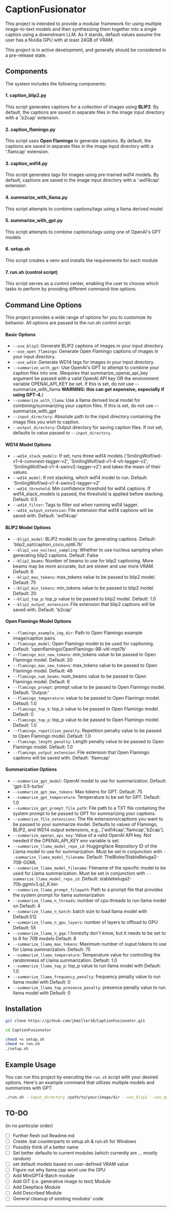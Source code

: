 # CaptionFusionator

This project is intended to provide a modular framework for using multiple image-to-text models and then synthesizing them together into a single caption using a downstream LLM. As it stands, default values assume the user has a Nvidia GPU with at least 24GB of VRAM.

This project is in active development, and generally should be considered in a pre-release state.

## Components

The system includes the following components:

#### 1. caption_blip2.py
This script generates captions for a collection of images using **BLIP2**. By default, the captions are saved in separate files in the image input directory with a '.b2cap' extension.


#### 2. caption_flamingo.py
This script uses  **Open Flamingo** to generate captions. By default, the captions are saved in separate files in the image input directory with a '.flamcap' extension.

#### 3. caption_wd14.py
This script generates tags for images using pre-trained wd14 models. By default, captions are saved in the image input directory with a '.wd14cap' extension 

#### 4. summarize_with_llama.py
This script attempts to combine captions/tags using a llama derived model

#### 5. summarize_with_gpt.py
This script attempts to combine captions/tags using one of OpenAI's GPT models

#### 6. setup.sh
This script creates a venv and installs the requirements for each module

#### 7. run.sh (control script)
This script serves as a control center, enabling the user to choose which tasks to perform by providing different command-line options. 

## Command Line Options

This project provides a wide range of options for you to customize its behavior. All options are passed to the run.sh control script:

#### Basic Options

- `--use_blip2`: Generate BLIP2 captions of images in your input directory.
- `--use_open_flamingo`: Generate Open Flamingo captions of images in your input directory.
- `--use_wd14`: Generate WD14 tags for images in your input directory.
- `--summarize_with_gpt`: Use OpenAI's GPT to attempt to combine your caption files into one. (Requires that summarize_openai_api_key argument be passed with a valid OpenAI API key OR the environment variable OPENAI_API_KEY be set. If this is set, do not use --summarize_with_llama **WARNING: this can get expensive, especially if using GPT-4.**)
- `--summarize_with_llama`: Use a llama derived local model for combining/summarizing your caption files. If this is set, do not use --summarize_with_gpt       
- `--input_directory`: Absolute path to the input directory containing the image files you wish to caption.
- `--output_directory`: Output directory for saving caption files. If not set, defaults to value passed to `--input_directory`.

#### WD14 Model Options

- `--wd14_stack_models`: If set, runs three wd14 models ('SmilingWolf/wd-v1-4-convnext-tagger-v2', 'SmilingWolf/wd-v1-4-vit-tagger-v2', 'SmilingWolf/wd-v1-4-swinv2-tagger-v2') and takes the mean of their values.
- `--wd14_model`: If not stacking, which wd14 model to run. Default: 'SmilingWolf/wd-v1-4-swinv2-tagger-v2'
- `--wd14_threshold`: Min confidence threshold for wd14 captions. If wd14_stack_models is passed, the threshold is applied before stacking. Default: 0.5
- `--wd14_filter`: Tags to filter out when running wd14 tagger.
- `--wd14_output_extension`: File extension that wd14 captions will be saved with. Default: 'wd14cap'

#### BLIP2 Model Options

- `--blip2_model`: BLIP2 model to use for generating captions. Default: 'blip2_opt/caption_coco_opt6.7b'
- `--blip2_use_nucleus_sampling`: Whether to use nucleus sampling when generating blip2 captions. Default: False
- `--blip2_beams`: Number of beams to use for blip2 captioning. More beams may be more accurate, but are slower and use more VRAM. Default: 6
- `--blip2_max_tokens`: max_tokens value to be passed to blip2 model. Default: 75
- `--blip2_min_tokens`: min_tokens value to be passed to blip2 model. Default: 20
- `--blip2_top_p`: top_p value to be passed to blip2 model. Default: 1.0
- `--blip2_output_extension`: File extension that blip2 captions will be saved with. Default: 'b2cap'

#### Open Flamingo Model Options

- `--flamingo_example_img_dir`: Path to Open Flamingo example image/caption pairs.
- `--flamingo_model`: Open Flamingo model to be used for captioning. Default: 'openflamingo/OpenFlamingo-9B-vitl-mpt7b'
- `--flamingo_min_new_tokens`: min_tokens value to be passed to Open Flamingo model. Default: 20
- `--flamingo_max_new_tokens`: max_tokens value to be passed to Open Flamingo model. Default: 48
- `--flamingo_num_beams`: num_beams value to be passed to Open Flamingo model. Default: 6
- `--flamingo_prompt`: prompt value to be passed to Open Flamingo model. Default: 'Output:'
- `--flamingo_temperature`: value to be passed to Open Flamingo model. Default: 1.0
- `--flamingo_top_k`: top_k value to be passed to Open Flamingo model. Default: 0
- `--flamingo_top_p`: top_p value to be passed to Open Flamingo model. Default: 1.0
- `--flamingo_repetition_penalty`: Repetition penalty value to be passed to Open Flamingo model. Default: 1.0
- `--flamingo_length_penalty`: Length penalty value to be passed to Open Flamingo model. Default: 1.0
- `--flamingo_output_extension`: File extension that Open Flamingo captions will be saved with. Default: 'flamcap'

#### Summarization Options

- `--summarize_gpt_model`: OpenAI model to use for summarization. Default: 'gpt-3.5-turbo'
- `--summarize_gpt_max_tokens`: Max tokens for GPT. Default: 75
- `--summarize_gpt_temperature`: Temperature to be set for GPT. Default: 1.0
- `--summarize_gpt_prompt_file_path`: File path to a TXT file containing the system prompt to be passed to GPT for summarizing your captions.
- `--summarize_file_extensions`: The file extensions/captions you want to be passed to your summarize model. Defaults to values of Flamingo, BLIP2, and WD14 output extensions, e.g., ['wd14cap','flamcap','b2cap'].
- `--summarize_openai_api_key`: Value of a valid OpenAI API key. Not needed if the OPENAI_API_KEY env variable is set.
- `--summarize_llama_model_repo_id`: Huggingface Repository ID of the Llama model to use for summarization. Must be set in conjunction with `--summarize_llama_model_filename`. Default: TheBloke/StableBeluga2-70B-GGML
- `--summarize_llama_model_filename`: Filename of the specific model to be used for Llama summarization. Must be set in conjunction with `--summarize_llama_model_repo_id`. Default: stablebeluga2-70b.ggmlv3.q2_K.bin
- `--summarize_llama_prompt_filepath`: Path to a prompt file that provides the system prompt for llama summarization
- `--summarize_llama_n_threads`: number of cpu threads to run llama model on Default: 4
- `--summarize_llama_n_batch`: batch size to load llama model with Default:512
- `--summarize_llama_n_gpu_layers`: number of layers to offload to GPU Default: 55
- `--summarize_llama_n_gqa`: I honestly don't know, but it needs to be set to to 8 for 70B models Default: 8
- `--summarize_llama_max_tokens`: Maximum number of ouput tokens to use for Llama summarization. Default: 75
- `--summarize_llama_temperature`: Temperature value for controlling the randomness of Llama summarization. Default: 1.0
- `--summarize_llama_top_p`: top_p value to run llama model with Default: 1.0
- `--summarize_llama_frequency_penalty`: frequency penalty value to run llama model with Default: 0
- `--summarize_llama_top_presence_penalty`: presence penalty value to run llama model with Default: 0
  
## Installation

```bash
git clone https://github.com/jbmiller10/CaptionFusionator.git
```
```bash
cd CaptionFusionator
```
```bash
chmod +x setup.sh
chmod +x run.sh
./setup.sh
```

## Example Usage

You can run this project by executing the `run.sh` script with your desired options. Here's an example command that utilizes multiple models and summarizes with GPT:

```bash
./run.sh --input_directory /path/to/your/image/dir --use_blip2 --use_open_flamingo --use_wd14 --wd14_stack_models --summarize_with_gpt
```
## TO-DO
(in no particular order)

- [ ] Further flesh out Readme.md
- [ ] Create .bat counterparts to setup.sh & run.sh for Windows
- [ ] Possibly think of a better name
- [ ] Set better defaults to current modules (which currently are ... mostly random)
- [ ] set default models based on user-defined VRAM value
- [ ] Figure out why llama.cpp wont use the GPU
- [ ] Add MiniGPT4-Batch module
- [ ] Add GIT (i.e. generative image to text) Module
- [ ] Add Deepface Module
- [ ] Add Described Module
- [ ] General cleanup of existing modules' code

---
